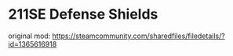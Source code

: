 ﻿# 211SE Defense Shields
original mod: https://steamcommunity.com/sharedfiles/filedetails/?id=1365616918
